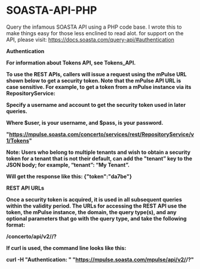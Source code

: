 # SOASTA-API-PHP
Query the infamous SOASTA API using a PHP code base.
I wrote this to make things easy for those less enclined to read alot.
for support on the API, please visit: https://docs.soasta.com/query-api/#authentication

<b>Authentication<b/>

For information about Tokens API, see Tokens_API.

To use the REST APIs, callers will issue a request using the mPulse URL shown below to get a security token. Note that the mPulse API URL is case sensitive. For example, to get a token from a mPulse instance via its RepositoryService:

Specify a username and account to get the security token used in later queries.

Where $user, is your username, and $pass, is your password.

"https://mpulse.soasta.com/concerto/services/rest/RepositoryService/v1/Tokens"

Note: Users who belong to multiple tenants and wish to obtain a security token for a tenant that is not their default, can add the "tenant” key to the JSON body; for example, “tenant”: “My Tenant”.

Will get the response like this: {"token":"da7be"}

<b>REST API URLs<b/>

Once a security token is acquired, it is used in all subsequent queries within the validity period. The URLs for accessing the REST API use the token, the mPulse instance, the domain, the query type(s), and any optional parameters that go with the query type, and take the following format:

/concerto/api/v2/<api-key>/<query-type>?<optional parameters>

If curl is used, the command line looks like this:

curl -H "Authentication: <security token>" "https://mpulse.soasta.com/mpulse/api/v2/<api-key>/<query type>?<optional parameters>"
